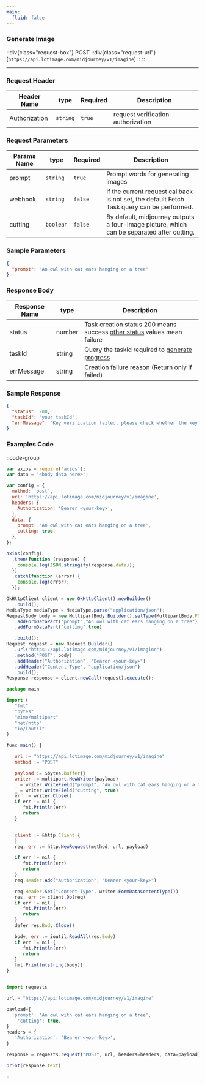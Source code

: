 ```yaml
---
main:
  fluid: false
---
```



### Generate Image

::div{class="request-box"}
<span class="request-identifier">POST</span>
::div{class="request-url"}
[`https://api.lotimage.com/midjourney/v1/imagine`]
::
::

---

### Request Header

| Header Name   | type     | Required | Description                        |
| ------------- | -------- | -------- | ---------------------------------- |
| Authorization | `string` | `true`   | request verification authorization |

### Request Parameters

| Params Name | type      | Required | Description                                                                                |
| ----------- | --------- | -------- | ------------------------------------------------------------------------------------------ |
| prompt      | `string`  | `true`   | Prompt words for generating images                                                         |
| webhook     | `string`  | `false`  | If the current request callback is not set, the default Fetch Task query can be performed. |
| cutting     | `boolean` | `false`  | By default, midjourney outputs a four-image picture, which can be separated after cutting. |

### Sample Parameters

```json
{
  "prompt": "An owl with cat ears hanging on a tree"
}
```

### Response Body

| Response Name | type   | Description                                                                                                   |
| ------------- | ------ | ------------------------------------------------------------------------------------------------------------- |
| status        | number | Task creation status 200 means success [other status](https://docs.lotimage.com/status) values ​​mean failure |
| taskId        | string | Query the taskid required to [generate progress](https://docs.lotimage.com/api/fetch-task-progress)           |
| errMessage    | string | Creation failure reason (Return only if failed)                                                               |

### Sample Response

```json
{
  "status": 200,
  "taskId": "your taskId",
  "errMessage": "Key verification failed, please check whether the key is correct"
}
```

### Examples Code

::code-group

```js [node]
var axios = require('axios');
var data = '<body data here>';

var config = {
  method: 'post',
  url: 'https://api.lotimage.com/midjourney/v1/imagine',
  headers: {
    Authorization: 'Bearer <your-key>',
  },
  data: {
    prompt: 'An owl with cat ears hanging on a tree',
    cutting: true,
  },
};

axios(config)
  .then(function (response) {
    console.log(JSON.stringify(response.data));
  })
  .catch(function (error) {
    console.log(error);
  });
```

```js [Java]
OkHttpClient client = new OkHttpClient().newBuilder()
   .build();
MediaType mediaType = MediaType.parse("application/json");
RequestBody body = new MultipartBody.Builder().setType(MultipartBody.FORM)
   .addFormDataPart("prompt","An owl with cat ears hanging on a tree")
   .addFormDataPart("cutting",true)

   .build();
Request request = new Request.Builder()
   .url("https://api.lotimage.com/midjourney/v1/imagine")
   .method("POST", body)
   .addHeader("Authorization", "Bearer <your-key>")
   .addHeader("Content-Type", "application/json")
   .build();
Response response = client.newCall(request).execute();
```

```js [Go]
package main

import (
   "fmt"
   "bytes"
   "mime/multipart"
   "net/http"
   "io/ioutil"
)

func main() {

   url := "https://api.lotimage.com/midjourney/v1/imagine"
   method := "POST"

   payload := &bytes.Buffer{}
   writer := multipart.NewWriter(payload)
   _ = writer.WriteField("prompt", "An owl with cat ears hanging on a tree")
   _ = writer.WriteField("cutting", true)
   err := writer.Close()
   if err != nil {
      fmt.Println(err)
      return
   }


   client := &http.Client {
   }
   req, err := http.NewRequest(method, url, payload)

   if err != nil {
      fmt.Println(err)
      return
   }
   req.Header.Add("Authorization", "Bearer <your-key>")

   req.Header.Set("Content-Type", writer.FormDataContentType())
   res, err := client.Do(req)
   if err != nil {
      fmt.Println(err)
      return
   }
   defer res.Body.Close()

   body, err := ioutil.ReadAll(res.Body)
   if err != nil {
      fmt.Println(err)
      return
   }
   fmt.Println(string(body))
}
```

```js [Python]

import requests

url = "https://api.lotimage.com/midjourney/v1/imagine"

payload={
  'prompt': 'An owl with cat ears hanging on a tree',
    'cutting': true,
}
headers = {
   'Authorization': 'Bearer <your-key>',
}

response = requests.request("POST", url, headers=headers, data=payload)

print(response.text)
```

::
